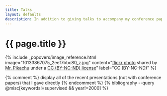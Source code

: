 ```yaml
---
title: Talks
layout: defaults
description: In addition to giving talks to accompany my conference papers, I also give invited presentations about topics in the fields of software engineering, software testing, and data science. Find your favorite talk view its slides!
---
```


# {{ page.title }}

<!-- Include header image -->
{% include _popovers/image_reference.html image="10133867075_2eef7bbc80_z.jpg" content="<a title='Lines & Beads' href='https://flickr.com/photos/mrpikachu1/10133867075'>flickr photo</a> shared by <a href='https://flickr.com/people/mrpikachu1'>Mr. Pikachu</a> under a <a href='https://creativecommons.org/licenses/by-nc-nd/2.0/'>CC (BY-NC-ND) license</a>" label="CC (BY-NC-ND)" %}

{% comment %} display all of the recent presentations (not with conference papers) that I gave directly {% endcomment %}
{% bibliography --query @misc[keywords!=supervised && year!=2000] %}
